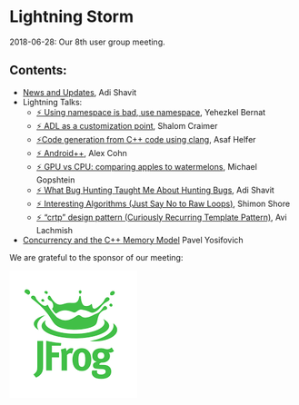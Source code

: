 # Lightning Storm
2018-06-28: Our 8th user group meeting.

## Contents:
- [News and Updates](News_20180628_Lightning-Storm.pdf), Adi Shavit
- Lightning Talks:
  - [⚡ Using namespace is bad, use namespace](UsingNamespaceIsBad.pdf), Yehezkel Bernat
  - [⚡ ADL as a customization point](ADL_as_a_customization_point.pdf), Shalom Craimer
  - [⚡Code generation from C++ code using clang](Code_to_Code_clang.pdf), Asaf Helfer
  - [⚡ Android++](Android++.pdf), Alex Cohn
  - [⚡ GPU vs CPU: comparing apples to watermelons](GPUvsCPU.pdf), Michael Gopshtein
  - [⚡ What Bug Hunting Taught Me About Hunting Bugs](BugHunting.pdf), Adi Shavit
  - [⚡ Interesting Algorithms (Just Say No to Raw Loops)](InterestingAlgorithms.pdf), Shimon Shore
  - [⚡ “crtp” design pattern (Curiously Recurring Template Pattern)](CRTP.pdf), Avi Lachmish
- [Concurrency and the C++ Memory Model](ConcurrencyCppMemoryModel.pdf) Pavel Yosifovich


We are grateful to the sponsor of our meeting:  

![JFrog](../assets/sponsor-logos/jfrog.png)  




